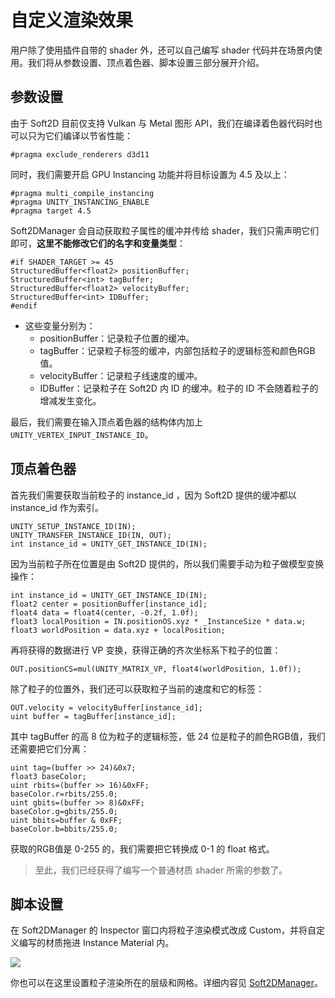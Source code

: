 # 自定义渲染效果
用户除了使用插件自带的 shader 外，还可以自己编写 shader 代码并在场景内使用。我们将从参数设置、顶点着色器、脚本设置三部分展开介绍。

## 参数设置
由于 Soft2D 目前仅支持 Vulkan 与 Metal 图形 API，我们在编译着色器代码时也可以只为它们编译以节省性能：
``` shaderlab
#pragma exclude_renderers d3d11
```
同时，我们需要开启 GPU Instancing 功能并将目标设置为 4.5 及以上：
```shaderlab
#pragma multi_compile_instancing
#pragma UNITY_INSTANCING_ENABLE
#pragma target 4.5
```
Soft2DManager 会自动获取粒子属性的缓冲并传给 shader，我们只需声明它们即可，**这里不能修改它们的名字和变量类型**：
```shaderlab
#if SHADER_TARGET >= 45
StructuredBuffer<float2> positionBuffer;
StructuredBuffer<int> tagBuffer;
StructuredBuffer<float2> velocityBuffer;
StructuredBuffer<int> IDBuffer;
#endif
```

- 这些变量分别为：
  - positionBuffer：记录粒子位置的缓冲。
  - tagBuffer：记录粒子标签的缓冲，内部包括粒子的逻辑标签和颜色RGB值。
  - velocityBuffer：记录粒子线速度的缓冲。
  - IDBuffer：记录粒子在 Soft2D 内 ID 的缓冲。粒子的 ID 不会随着粒子的增减发生变化。

最后，我们需要在输入顶点着色器的结构体内加上`UNITY_VERTEX_INPUT_INSTANCE_ID`。

## 顶点着色器
首先我们需要获取当前粒子的 instance_id ，因为 Soft2D 提供的缓冲都以 instance_id 作为索引。
```shaderlab
UNITY_SETUP_INSTANCE_ID(IN);
UNITY_TRANSFER_INSTANCE_ID(IN, OUT);
int instance_id = UNITY_GET_INSTANCE_ID(IN);
```

因为当前粒子所在位置是由 Soft2D 提供的，所以我们需要手动为粒子做模型变换操作：
```shaderlab
int instance_id = UNITY_GET_INSTANCE_ID(IN);
float2 center = positionBuffer[instance_id]; 
float4 data = float4(center, -0.2f, 1.0f);
float3 localPosition = IN.positionOS.xyz * _InstanceSize * data.w;
float3 worldPosition = data.xyz + localPosition;
```
再将获得的数据进行 VP 变换，获得正确的齐次坐标系下粒子的位置：
```shaderlab
OUT.positionCS=mul(UNITY_MATRIX_VP, float4(worldPosition, 1.0f));
```

除了粒子的位置外，我们还可以获取粒子当前的速度和它的标签：
```shaderlab
OUT.velocity = velocityBuffer[instance_id];
uint buffer = tagBuffer[instance_id];
```

其中 tagBuffer 的高 8 位为粒子的逻辑标签，低 24 位是粒子的颜色RGB值，我们还需要把它们分离：
```shaderlab
uint tag=(buffer >> 24)&0x7;
float3 baseColor;
uint rbits=(buffer >> 16)&0xFF;
baseColor.r=rbits/255.0;
uint gbits=(buffer >> 8)&0xFF;
baseColor.g=gbits/255.0;
uint bbits=buffer & 0xFF;
baseColor.b=bbits/255.0;
```
获取的RGB值是 0-255 的，我们需要把它转换成 0-1 的 float 格式。

> 至此，我们已经获得了编写一个普通材质 shader 所需的参数了。

## 脚本设置
在 Soft2DManager 的 Inspector 窗口内将粒子渲染模式改成 Custom，并将自定义编写的材质拖进 Instance Material 内。

![](../images/custom_rendering.png)

你也可以在这里设置粒子渲染所在的层级和网格。详细内容见 [Soft2DManager](Soft2DManager.md)。
